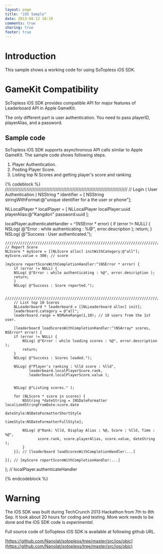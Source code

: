 ```yaml
---
layout: page
title: "iOS Sample"
date: 2013-08-12 18:19
comments: true
sharing: true
footer: true
---
```


Introduction
============
This sample shows a working code for using SoTopless iOS SDK.

GameKit Compatibility
=====================
SoTopless iOS SDK provides compatible API for major features of Leaderboard API in Apple GameKit.

The only different part is user authentication. You need to pass playerID, playerAlias, and a password. 

Sample code 
-----------
SoTopless iOS SDK supports asynchronous API calls similar to Apple GameKit. The sample code shows following steps.

1. Player Authentication.
2. Posting Player Score.
3. Listing top N Scores and getting player's score and ranking.

{% codeblock %}
////////////////////////////////////////////////////////////////////////////////
// Login ( User Authentication )
NSString * identifier = [ NSString stringWithFormat:@"unique identifier for a the user or phone"];

NLLocalPlayer * localPlayer = [ NLLocalPlayer localPlayer:uuid playerAlias:@"Kangdori" password:uuid ];

localPlayer.authenticateHandler = ^(NSError * error) {
    if (error != NULL) {
        NSLog( @"Error : while authenticating : %@", error.description );
        return;
    }
    NSLog( @"Success : User authenticated.");

    ////////////////////////////////////////////////////////////////////////////////
    // Report Score
    NLScore * myScore = [[NLScore alloc] initWithCategory:@"all"];
    myScore.value = 300; // score

    [myScore reportScoreWithCompletionHandler:^(NSError * error) {
        if (error != NULL) {
	    NSLog( @"Error : while authenticating : %@", error.description );
	    return;
        }
        NSLog( @"Success : Score reported.");
    
        ////////////////////////////////////////////////////////////////////////////////
        // List top 10 Scores
        NLLeaderboard * leaderboard = [[NLLeaderboard alloc] init];
        leaderboard.category = @"all";
        leaderboard.range = NSMakeRange(1,10); // 10 users from the 1st user.
    
        [leaderboard loadScoresWithCompletionHandler:^(NSArray* scores, NSError* error) {
	    if (error != NULL) {
	        NSLog( @"Error : while loading scores : %@", error.description );
	        return;
	    }
	    NSLog( @"Success : Scores loaded.");

	    NSLog( @"Player's ranking : %lld score : %lld", 
	           leaderboard.localPlayerScore.rank, 
	           leaderboard.localPlayerScore.value );

	
	    NSLog( @"Listing scores." );
	
	    for (NLScore * score in scores) {
	        NSString *dateString = [NSDateFormatter localizedStringFromDate:score.date
	                                                          dateStyle:NSDateFormatterShortStyle
	                                                          timeStyle:NSDateFormatterFullStyle];
	    
	        NSLog( @"Rank: %lld, Display Alias : %@, Score : %lld, Time : %@",
	               score.rank, score.playerAlias, score.value, dateString );
            }
        }]; // [leaderboard loadScoresWithCompletionHandler:...]
    
    }]; // [myScore reportScoreWithCompletionHandler:...]

}; // localPlayer.authenticateHandler

{% endcodeblock %}

Warning
=======
The iOS SDK was built during TechCrunch 2013 Hackathon from 7th to 8th Sep. It took about 20 hours for coding and testing. More work needs to be done and the iOS SDK code is *experimental*.

Full source code of SoTopless iOS SDK is available at following github URL.

[https://github.com/Nanolat/sotopless/tree/master/src/ios/objc](https://github.com/Nanolat/sotopless/tree/master/src/ios/objc)

